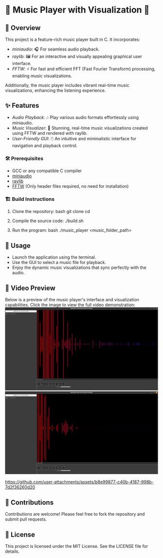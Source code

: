 # 🎵 Music Player with Visualization 🎨

## 📖 Overview
This project is a feature-rich music player built in C. It incorporates:
- *miniaudio*: 🎧 For seamless audio playback.
- *raylib*: 🖼️ For an interactive and visually appealing graphical user interface.
- *FFTW*: ⚡ For fast and efficient FFT (Fast Fourier Transform) processing, enabling music visualizations.

Additionally, the music player includes vibrant real-time music visualizations, enhancing the listening experience.

## ✨ Features
- *Audio Playback*: 🎶 Play various audio formats effortlessly using miniaudio.
- *Music Visualizer*: 🌈 Stunning, real-time music visualizations created using FFTW and rendered with raylib.
- *User-Friendly GUI*: 🖱️ An intuitive and minimalistic interface for navigation and playback control.

### 🛠️ Prerequisites
- GCC or any compatible C compiler
- [miniaudio](https://github.com/mackron/miniaudio)
- [raylib](https://www.raylib.com/)
- [FFTW](http://www.fftw.org/) (Only header files required, no need for installation)

### 🏗️ Build Instructions
1. Clone the repository:
   bash
   git clone <repository-url>
   cd <repository-folder>
2. Compile the source code:
   ./build.sh

3. Run the program:
   bash
   ./music_player <music_folder_path>


## 🚀 Usage
- Launch the application using the terminal.
- Use the GUI to select a music file for playback.
- Enjoy the dynamic music visualizations that sync perfectly with the audio.

## 🎥 Video Preview
Below is a preview of the music player's interface and visualization capabilities. Click the image to view the full video demonstration:
![alt text](./screenshot/1.png)
![alt text](./screenshot/2.png)


https://github.com/user-attachments/assets/b8e99877-c40b-4187-998b-7d2f36260d20

## 🤝 Contributions
Contributions are welcome! Please feel free to fork the repository and submit pull requests.

## 📜 License
This project is licensed under the MIT License. See the LICENSE file for details.
